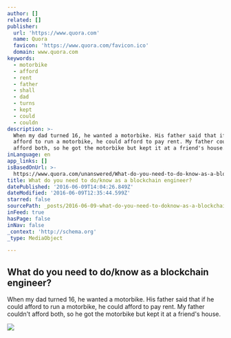 ```yaml
---
author: []
related: []
publisher:
  url: 'https://www.quora.com'
  name: Quora
  favicon: 'https://www.quora.com/favicon.ico'
  domain: www.quora.com
keywords:
  - motorbike
  - afford
  - rent
  - father
  - shall
  - dad
  - turns
  - kept
  - could
  - couldn
description: >-
  When my dad turned 16, he wanted a motorbike. His father said that if he could
  afford to run a motorbike, he could afford to pay rent. My father couldn't
  afford both, so he got the motorbike but kept it at a friend's house.
inLanguage: en
app_links: []
isBasedOnUrl: >-
  https://www.quora.com/unanswered/What-do-you-need-to-do-know-as-a-blockchain-engineer
title: What do you need to do/know as a blockchain engineer?
datePublished: '2016-06-09T14:04:26.849Z'
dateModified: '2016-06-09T12:35:44.599Z'
starred: false
sourcePath: _posts/2016-06-09-what-do-you-need-to-doknow-as-a-blockchain-engineer.md
inFeed: true
hasPage: false
inNav: false
_context: 'http://schema.org'
_type: MediaObject

---
```

<article style=""><h1>What do you need to do/know as a blockchain engineer?</h1><p>When my dad turned 16, he wanted a motorbike. His father said that if he could afford to run a motorbike, he could afford to pay rent. My father couldn't afford both, so he got the motorbike but kept it at a friend's house.</p><img src="https://qsf.is.quoracdn.net/-images.new_grid.fb_share_default.pnge6dde9cfa6e03c43.png" /></article>